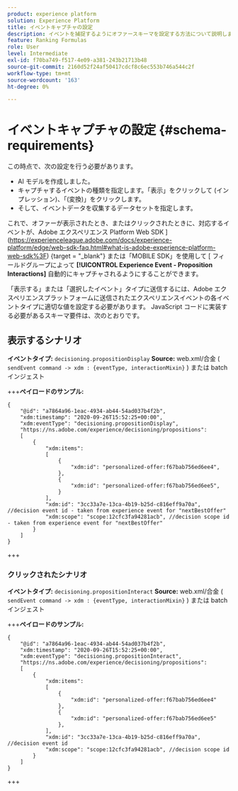 ```yaml
---
product: experience platform
solution: Experience Platform
title: イベントキャプチャの設定
description: イベントを捕捉するようにオファースキーマを設定する方法について説明します。
feature: Ranking Formulas
role: User
level: Intermediate
exl-id: f70ba749-f517-4e09-a381-243b21713b48
source-git-commit: 2160d52f24af50417cdcf8c6ec553b746a544c2f
workflow-type: tm+mt
source-wordcount: '163'
ht-degree: 0%

---
```


# イベントキャプチャの設定 {#schema-requirements}

この時点で、次の設定を行う必要があります。

* AI モデルを作成しました。
* キャプチャするイベントの種類を指定します。「表示」をクリックして (インプレッション)、「(変換)」をクリックします。
* そして、イベントデータを収集するデータセットを指定します。

これで、オファーが表示されたとき、またはクリックされたときに、対応するイベントが、Adobe エクスペリエンス Platform Web SDK ](https://experienceleague.adobe.com/docs/experience-platform/edge/web-sdk-faq.html#what-is-adobe-experience-platform-web-sdk%3F) {target = &quot;_blank&quot;} または「MOBILE SDK」を使用して [ フィールドグループによって **[!UICONTROL Experience Event - Proposition Interactions]** 自動的にキャプチャされるようにすることができます。

「表示する」または「選択したイベント」タイプに送信するには、Adobe エクスペリエンスプラットフォームに送信されたエクスペリエンスイベントの各イベントタイプに適切な値を設定する必要があります。 JavaScript コードに実装する必要があるスキーマ要件は、次のとおりです。

## 表示するシナリオ

**イベントタイプ:** `decisioning.propositionDisplay` **Source:** web.xml/合金 ( `sendEvent command -> xdm : {eventType, interactionMixin}` ) または batch インジェスト

+++**ペイロードのサンプル:**

```
{
    "@id": "a7864a96-1eac-4934-ab44-54ad037b4f2b",
    "xdm:timestamp": "2020-09-26T15:52:25+00:00",
    "xdm:eventType": "decisioning.propositionDisplay",
    "https://ns.adobe.com/experience/decisioning/propositions":
    [
        {
            "xdm:items":
            [
                {
                    "xdm:id": "personalized-offer:f67bab756ed6ee4",
                },
                {
                    "xdm:id": "personalized-offer:f67bab756ed6ee5",
                }
            ],
            "xdm:id": "3cc33a7e-13ca-4b19-b25d-c816eff9a70a", //decision event id - taken from experience event for "nextBestOffer"
            "xdm:scope": "scope:12cfc3fa94281acb", //decision scope id - taken from experience event for "nextBestOffer"
        }
    ]
}
```

+++

### クリックされたシナリオ

**イベントタイプ:** `decisioning.propositionInteract` **Source:** web.xml/合金 ( `sendEvent command -> xdm : {eventType, interactionMixin}` ) または batch インジェスト

+++**ペイロードのサンプル:**

```
{
    "@id": "a7864a96-1eac-4934-ab44-54ad037b4f2b",
    "xdm:timestamp": "2020-09-26T15:52:25+00:00",
    "xdm:eventType": "decisioning.propositionInteract",
    "https://ns.adobe.com/experience/decisioning/propositions":
    [
        {
            "xdm:items":
            [
                {
                    "xdm:id": "personalized-offer:f67bab756ed6ee4"
                },
                {
                    "xdm:id": "personalized-offer:f67bab756ed6ee5"
                },
            ],
            "xdm:id": "3cc33a7e-13ca-4b19-b25d-c816eff9a70a", //decision event id
            "xdm:scope": "scope:12cfc3fa94281acb", //decision scope id
        }
    ]
}
```

+++

<!--
## Using a ranking strategy {#using-ranking}

To use the ranking strategy you created above, follow the steps below:

Once a ranking strategy has been created, you can assign it to a placement in a decision. For more on this, see [Configure offers selection in decisions](../offer-activities/configure-offer-selection.md).

1. Create a decision.
1. Add a placement.
1. Add a collection.
1. Choose to rank offers by AI ranking (select it from the drop-down list).
1. Click Add ranking.
1. Select the ranking strategy that you created. All the details of the ranking strategy are displayed.
1. Click Next to confirm.
1. Save your decision.

It is now ready to be used in a decision to rank eligible offers for a placement (see [Configure offers selection in decisions](../offer-activities/configure-offer-selection.md)).
-->
